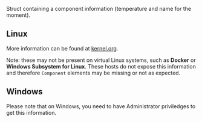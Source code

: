 Struct containing a component information (temperature and name for the moment).

## Linux

More information can be found at [kernel.org][k].

Note: these may not be present on virtual Linux systems, such as **Docker**
or **Windows Subsystem for Linux**. These hosts do not expose this information
and therefore `Component` elements may be missing or not as expected.

[k]: https://www.kernel.org/doc/Documentation/hwmon/sysfs-interface

## Windows

Please note that on Windows, you need to have Administrator priviledges to get this
information.
